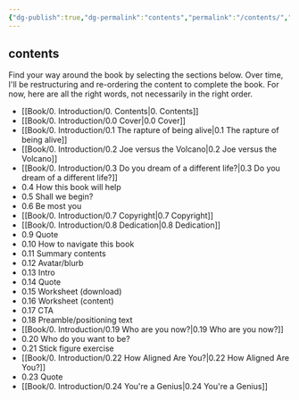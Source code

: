 ```yaml
---
{"dg-publish":true,"dg-permalink":"contents","permalink":"/contents/","dgHomeLink":true,"dgPassFrontmatter":false}
---
```



## contents

Find your way around the book by selecting the sections below. Over time, I'll be restructuring and re-ordering the content to complete the book. For now, here are all the right words, not necessarily in the right order.

- [[Book/0. Introduction/0. Contents|0. Contents]]
- [[Book/0. Introduction/0.0 Cover|0.0 Cover]]
- [[Book/0. Introduction/0.1 The rapture of being alive|0.1 The rapture of being alive]]
- [[Book/0. Introduction/0.2 Joe versus the Volcano|0.2 Joe versus the Volcano]]
- [[Book/0. Introduction/0.3 Do you dream of a different life?|0.3 Do you dream of a different life?]]
- 0.4 How this book will help
- 0.5 Shall we begin?
- 0.6 Be most you
- [[Book/0. Introduction/0.7 Copyright|0.7 Copyright]]
- [[Book/0. Introduction/0.8 Dedication|0.8 Dedication]]
- 0.9 Quote
- 0.10 How to navigate this book
- 0.11 Summary contents
- 0.12 Avatar/blurb
- 0.13 Intro
- 0.14 Quote
- 0.15 Worksheet (download)
- 0.16 Worksheet (content)
- 0.17 CTA
- 0.18 Preamble/positioning text
- [[Book/0. Introduction/0.19 Who are you now?|0.19 Who are you now?]]
- 0.20 Who do you want to be?
- 0.21 Stick figure exercise
- [[Book/0. Introduction/0.22 How Aligned Are You?|0.22 How Aligned Are You?]]
- 0.23 Quote
- [[Book/0. Introduction/0.24 You're a Genius|0.24 You're a Genius]]